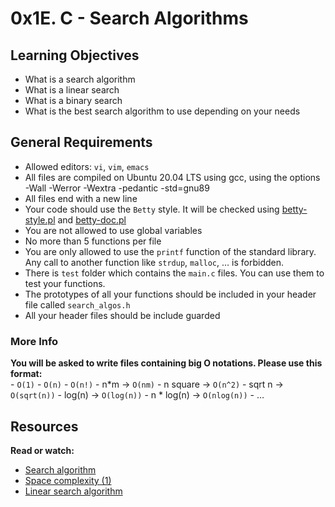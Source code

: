 # 0x1E. C - Search Algorithms

## Learning Objectives<br>
- What is a search algorithm
- What is a linear search
- What is a binary search
- What is the best search algorithm to use depending on your needs

## General Requirements
- Allowed editors: ``vi``, ``vim``, ``emacs``
- All files are compiled on Ubuntu 20.04 LTS using gcc, using the options -Wall -Werror -Wextra -pedantic -std=gnu89
- All files end with a new line
- Your code should use the ``Betty`` style. It will be checked using [betty-style.pl](https://github.com/holbertonschool/Betty/blob/master/betty-style.pl) and [betty-doc.pl](https://github.com/holbertonschool/Betty/blob/master/betty-doc.pl)
- You are not allowed to use global variables
- No more than 5 functions per file
- You are only allowed to use the ``printf`` function of the standard library. Any call to another function like ``strdup``, ``malloc``, … is forbidden.
- There is ``test`` folder which contains the ``main.c`` files. You can use them to test your functions.
- The prototypes of all your functions should be included in your header file called ``search_algos.h``
- All your header files should be include guarded

### More Info
**You will be asked to write files containing big O notations. Please use this format:**<br>
	- ``O(1)``
	- ``O(n)``
	- ``O(n!)``
	- n*m -> ``O(nm)``
	- n square -> ``O(n^2)``
	- sqrt n -> ``O(sqrt(n))``
	- log(n) -> ``O(log(n))``
	- n * log(n) -> ``O(nlog(n))``
	- …

## Resources
**Read or watch:**
- [Search algorithm](https://en.wikipedia.org/wiki/Search_algorithm)
- [Space complexity (1)](https://www.geeksforgeeks.org/g-fact-86/)
- [Linear search algorithm](https://en.wikipedia.org/wiki/Linear_search)
